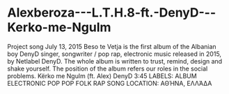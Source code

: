 # Alexberoza---L.T.H.8-ft.-DenyD---Kerko-me-Ngulm
Project song
July 13, 2015
Beso te Vetja is the first album of the Albanian boy DenyD  singer, songwriter / pop rap, electronic music released in 2015, 
by Netlabel DenyD. The whole album is written to trust, remind, design and shake yourself. The position of the album refers our roles in the social problems.
  Kërko me Ngulm (ft. Alex)                     DenyD                        3:45
  LABELS: ALBUM ELECTRONIC POP POP FOLK RAP SONG
LOCATION: ΑΘΉΝΑ, ΕΛΛΆΔΑ
